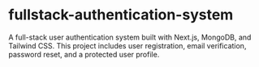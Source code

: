 # fullstack-authentication-system
A full-stack user authentication system built with Next.js, MongoDB, and Tailwind CSS. This project includes user registration, email verification, password reset, and a protected user profile.
